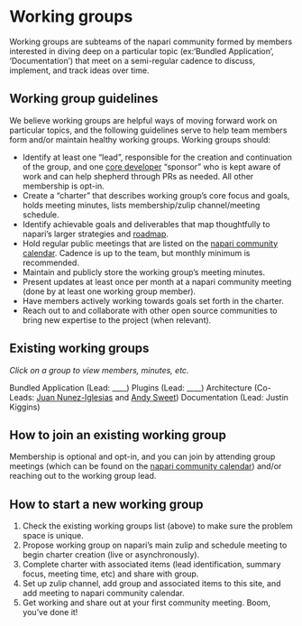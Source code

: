 # Working groups 

Working groups are subteams of the napari community formed by members interested in diving deep on a particular topic (ex:‘Bundled Application’, ‘Documentation’) that meet on a semi-regular cadence to discuss, implement, and track ideas over time. 

## Working group guidelines

We believe working groups are helpful ways of moving forward work on particular topics, and the following guidelines serve to help team members form and/or maintain healthy working groups. Working groups should:

- Identify at least one “lead”, responsible for the creation and continuation of the group, and one [core developer](https://napari.org/community/team.html#current-core-developers) “sponsor” who is kept aware of work and can help shepherd through PRs as needed. All other membership is opt-in.
- Create a “charter” that describes working group’s core focus and goals, holds meeting minutes, lists membership/zulip channel/meeting schedule. 
- Identify achievable goals and deliverables that map thoughtfully to napari’s larger strategies and [roadmap](https://napari.org/roadmaps/index.html).
- Hold regular public meetings that are listed on the [napari community calendar](https://napari.org/community/team.html#meeting-schedule). Cadence is up to the team, but monthly minimum is recommended.
- Maintain and publicly store the working group’s meeting minutes.
- Present updates at least once per month at a napari community meeting (done by at least one working group member).
- Have members actively working towards goals set forth in the charter.
- Reach out to and collaborate with other open source communities to bring new expertise to the project (when relevant).

## Existing working groups

_Click on a group to view members, minutes, etc._

Bundled Application (Lead: ____)
Plugins (Lead: ____)
Architecture (Co-Leads: [Juan Nunez-Iglesias](https://github.com/jni) and [Andy Sweet](https://github.com/andy-sweet))
Documentation (Lead: Justin Kiggins)

## How to join an existing working group

Membership is optional and opt-in, and you can join by attending group meetings (which can be found on the [napari community calendar](https://napari.org/community/team.html#meeting-schedule)) and/or reaching out to the working group lead.

## How to start a new working group

1. Check the existing working groups list (above) to make sure the problem space is unique.
2. Propose working group on napari’s main zulip and schedule meeting to begin charter creation (live or asynchronously).
3. Complete charter with associated items (lead identification, summary focus, meeting time, etc) and share with group.
4. Set up zulip channel, add group and associated items to this site, and add meeting to napari community calendar. 
5. Get working and share out at your first community meeting. Boom, you’ve done it!
